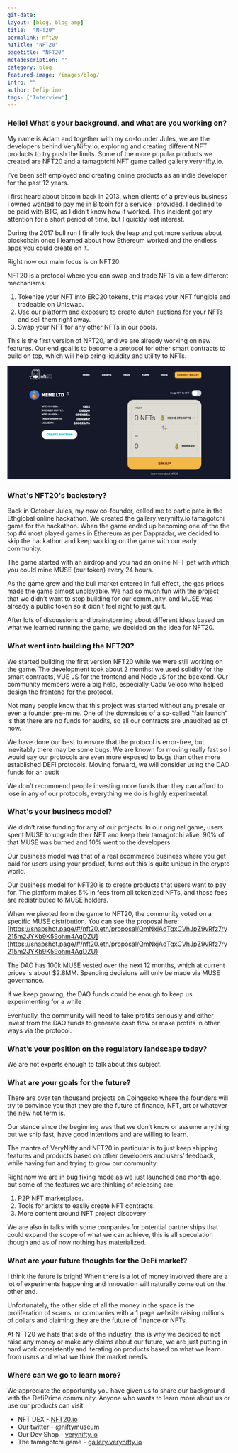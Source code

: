 ```yaml
---
git-date:
layout: [blog, blog-amp]
title:  "NFT20"
permalink: nft20
h1title: "NFT20"
pagetitle: "NFT20"
metadescription: ""
category: blog
featured-image: /images/blog/
intro: ""
author: Defiprime
tags: ['Interview']
---
```


### Hello! What's your background, and what are you working on?

My name is Adam and together with my co-founder Jules, we are the developers behind VeryNifty.io, exploring and creating different NFT products to try push the limits. Some of the more popular products we created are NFT20 and a tamagotchi NFT game called gallery.verynifty.io.

I’ve been self employed and creating online products as an indie developer for the past 12 years. 

I first heard about bitcoin back in 2013, when clients of a previous business I owned wanted to pay me in Bitcoin for a service I provided. I declined to be paid with BTC, as I didn’t know how it worked. This incident got my attention for a short period of time, but I quickly lost interest.

During the 2017 bull run I finally took the leap and got more serious about blockchain once I learned about how Ethereum worked and the endless apps you could create on it.

Right now our main focus is on NFT20.

NFT20 is a protocol where you can swap and trade NFTs via a few different mechanisms:

1. Tokenize your NFT into ERC20 tokens, this makes your NFT fungible and tradeable on Uniswap.
2. Use our platform and exposure to create dutch auctions for your NFTs and sell them right away.
3. Swap your NFT for any other NFTs in our pools.

This is the first version of NFT20, and we are already working on new features. Our end goal is to become a protocol for other smart contracts to build on top, which will help bring liquidity and utility to NFTs.

![](/images/blog/nft20-1.webp)



### What's NFT20's backstory? 

Back in October Jules, my now co-founder, called me to participate in the Ethglobal online hackathon. We created the gallery.verynifty.io tamagotchi game for the hackathon. When the game ended up becoming one of the the top #4 most played games in Ethereum as per Dappradar, we decided to skip the hackathon and keep working on the game with our early community.

The game started with an airdrop and you had an online NFT pet with which you could mine MUSE (our token) every 24 hours.

As the game grew and the bull market entered in full effect, the gas prices made the game almost unplayable. We had so much fun with the project that we didn’t want to stop building for our community. and MUSE was already a public token so it didn’t feel right to just quit.

After lots of discussions and brainstorming about different ideas based on what we learned running the game, we decided on the idea for NFT20.


### What went into building the NFT20?

We started building the first version NFT20 while we were still working on the game. The development took about 2 months: we used solidity for the smart contracts, VUE JS for the frontend and Node JS for the backend. Our community members were a big help, especially Cadu Veloso who helped design the frontend for the protocol.

Not many people know that this project was started without any presale or even a founder pre-mine. One of the downsides of a so-called “fair launch” is that there are no funds for audits, so all our contracts are unaudited as of now.

We have done our best to ensure that the protocol is error-free, but inevitably there may be some bugs. We are known for moving really fast so I would say our protocols are even more exposed to bugs than other more established DEFI protocols.  Moving forward, we will consider using the DAO funds for an audit

We don’t recommend people investing more funds than they can afford to lose in any of our protocols, everything we do is highly experimental.

### What's your business model?

We didn’t raise funding for any of our projects. In our original game, users spent MUSE to upgrade their NFT and keep their tamagotchi alive. 90% of that MUSE was burned and 10% went to the developers.

Our business model was that of a real ecommerce business where you get paid for users using your product, turns out this is quite unique in the crypto world.

Our business model for NFT20 is to create products that users want to pay for. The platform makes 5% in fees from all tokenized NFTs, and those fees are redistributed to MUSE holders. 

When we pivoted from the game to NFT20, the community voted on a specific MUSE distribution. You can see the proposal here: [https://snapshot.page/#/nft20.eth/proposal/QmNxjAdTqxCVhJpZ9vRfz7ry215m2JYKb9K59ohm4AgDZU](https://snapshot.page/#/nft20.eth/proposal/QmNxjAdTqxCVhJpZ9vRfz7ry215m2JYKb9K59ohm4AgDZU)

The DAO has 100k MUSE vested over the next 12 months, which at current prices is about $2.8MM. Spending decisions will only be made via MUSE governance.

If we keep growing, the DAO funds could be enough to keep us experimenting for a while

Eventually, the community will need to take profits seriously and either invest from the DAO funds to generate cash flow or make profits in other ways via the protocol.


### What’s your position on the regulatory landscape today?

We are not experts enough to talk about this subject.


### What are your goals for the future?

There are over ten thousand projects on Coingecko where the founders will try to convince you that they are the future of finance, NFT, art or whatever the new hot term is.

Our stance since the beginning was that we don’t know or assume anything but we ship fast, have good intentions and are willing to learn.

The mantra of VeryNifty and NFT20 in particular is to just keep shipping features and products based on other developers and users' feedback, while having fun and trying to grow our community.

Right now we are in bug fixing mode as we just launched one month ago, but some of the features we are thinking of releasing are:

1. P2P NFT marketplace.
2. Tools for artists to easily create NFT contracts.
3. More content around NFT project discovery

We are also in talks with some companies for potential partnerships that could expand the scope of what we can achieve, this is all speculation though and as of now nothing has materialized.


### What are your future thoughts for the DeFi market?

I think the future is bright! When there is a lot of money involved there are a lot of experiments happening and innovation will naturally come out on the other end.

Unfortunately, the other side of all the money in the space is the proliferation of scams, or companies with a 1 page website raising millions of dollars and claiming they are the future of finance or NFTs.

At NFT20 we hate that side of the industry, this is why we decided to not raise any money or make any claims about our future, we are just putting in hard work consistently and iterating on products based on what we learn from users and what we think the market needs.


### Where can we go to learn more?

We appreciate the opportunity you have given us to share our background with the DefiPrime community. Anyone who wants to learn more about us or use our products can visit:

- NFT DEX - [NFT20.io](https://NFT20.io)
- Our twitter - [@niftymuseum](https://twitter.com/niftymuseum)
- Our Dev Shop - [verynifty.io](https://verynifty.io)
- The tamagotchi game - [gallery.verynifty.io](https://gallery.verynifty.io)